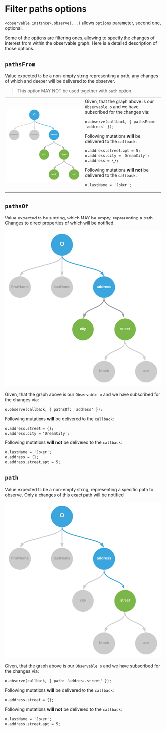 # Filter paths options

`<observable instance>.observe(...)` allows `options` parameter, second one, optional.

Some of the options are filtering ones, allowing to specify the changes of interest from within the observable graph. Here is a detailed description of those options.

## __`pathsFrom`__

Value expected to be a non-empty string representing a path, any changes of which and deeper will be delivered to the observer.
> This option MAY NOT be used together with `path` option.

<table>
	<tr>
		<td width="50%">
			<img src="./filter-graphs/filter-paths-from.svg"/>
		</td>
		<td>
			Given, that the graph above is our <code>Observable o</code> and we have subscribed for the changes via:
<pre><code>o.observe(callback, { pathsFrom: 'address' });</code></pre>
			Following mutations <b>will</b> be delivered to the <code>callback</code>:
<pre><code>o.address.street.apt = 5;
o.address.city = 'DreamCity';
o.address = {};</code></pre>
			Following mutations <b>will not</b> be delivered to the <code>callback</code>:
<pre><code>o.lastName = 'Joker';</code></pre>
		</td>
	</tr>
</table>


## __`pathsOf`__

Value expected to be a string, which MAY be empty, representing a path. Changes to direct properties of which will be notified.

![paths of](./filter-graphs/filter-paths-of.svg)

Given, that the graph above is our `Observable o` and we have subscribed for the changes via:
```
o.observe(callback, { pathsOf: 'address' });
```

Following mutations __will__ be delivered to the `callback`:
```
o.address.street = {};
o.address.city = 'DreamCity';
```

Following mutations __will not__ be delivered to the `callback`:
```
o.lastName = 'Joker';
o.address = {};
o.address.street.apt = 5;
```

## __`path`__

Value expected to be a non-empty string, representing a specific path to observe. Only a changes of this exact path will be notified.

![paths](./filter-graphs/filter-paths.svg)

Given, that the graph above is our `Observable o` and we have subscribed for the changes via:
```
o.observe(callback, { path: 'address.street' });
```

Following mutations __will__ be delivered to the `callback`:
```
o.address.street = {};
```

Following mutations __will not__ be delivered to the `callback`:
```
o.lastName = 'Joker';
o.address.street.apt = 5;
```
